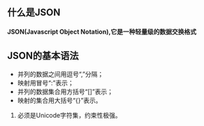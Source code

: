 ## 什么是JSON
#### JSON(Javascript Object Notation),它是一种轻量级的数据交换格式

## JSON的基本语法
- 并列的数据之间用逗号“,”分隔；
- 映射用冒号“:”表示；
- 并列的数据集合用方括号“[]”表示；
- 映射的集合用大括号“{}”表示。

1. 必须是Unicode字符集，约束性极强。